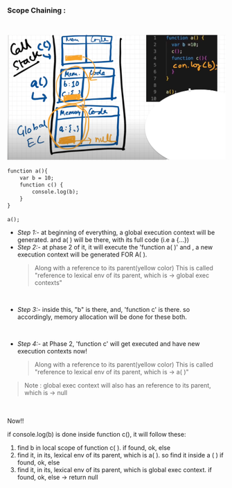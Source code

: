 ### Scope Chaining :

<br>

![](/bootstrapsImages/scopeChaining.png)

```
function a(){
    var b = 10;
    function c() {
        console.log(b);
    }
}

a();

```

- _Step 1:_- at beginning of everything, a global execution context will be generated.
  and a( ) will be there, with its full code (i.e a {...})
  <br>
- _Step 2:_- at phase 2 of it, it will execute the 'function a( )' and , a new execution context will be generated FOR A( ).
  > Along with a reference to its parent(yellow color)
  > This is called "reference to lexical env of its parent, which is -> global exec contexts"

<br>

- _Step 3:_- inside this, "b" is there, and, 'function c' is there.
  so accordingly, memory allocation will be done for these both.

<br>

- _Step 4:_- at Phase 2, 'function c' will get executed and have new execution contexts now!
  > Along with a reference to its parent(yellow color)
  > This is called "reference to lexical env of its parent, which is -> a( )"

> Note : global exec context will also has an reference to its parent, which is -> null

<br> <br>
Now!!

if console.log(b) is done inside function c(), it will follow these:

1. find b in local scope of function c( ).
   if found, ok, else
2. find it, in its, lexical env of its parent, which is a( ). so find it inside a ( )
   if found, ok, else
3. find it, in its, lexical env of its parent, which is global exec context.
   if found, ok, else -> return null
